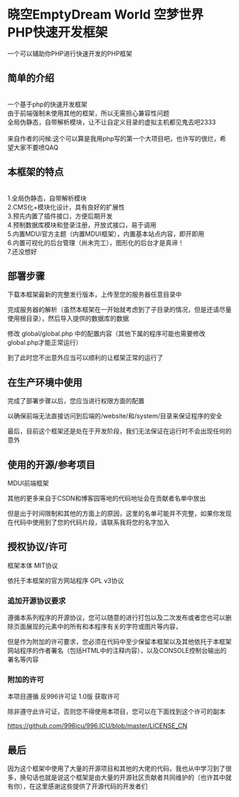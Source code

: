 # 晓空EmptyDream World 空梦世界 PHP快速开发框架
一个可以辅助你PHP进行快速开发的PHP框架

## 简单的介绍
<br>一个基于php的快速开发框架
<br>由于前端强制未使用其他的框架，所以无需担心兼容性问题
<br>全局伪静态，自带解析模块，让不让自定义目录的虚拟主机都见鬼去吧2333
<br>
<br>来自作者的问候:这个可以算是我用php写的第一个大项目吧，也许写的很烂，希望大家不要喷QAQ

## 本框架的特点
<br>1.全局伪静态，自带解析模块
<br>2.CMS化+模块化设计，具有良好的扩展性
<br>3.预先内置了插件接口，方便后期开发
<br>4.预制数据库模块和登录注册，开放式接口，易于调用
<br>5.内置MDUi官方主题（内置MDUI框架），内置基本站点内容，即开即用
<br>6.内置可视化的后台管理（尚未完工），图形化的后台才是真谛！
<br>7.还没想好

## 部署步骤

下载本框架最新的完整发行版本，上传至您的服务器任意目录中

完成服务器的解析（虽然本框架在一开始就考虑到了子目录的情况，但是还请尽量使用根目录），然后导入提供的数据库的数据

修改 global/global.php 中的配置内容（其他下属的程序可能也需要修改global.php才能正常运行）

到了此时您不出意外应当可以顺利的让框架正常的运行了

## 在生产环境中使用

完成了部署步骤以后，您应当进行权限方面的配置

以确保前端无法直接访问到后端的/website/和/system/目录来保证程序的安全

最后，目前这个框架还是处在于开发阶段，我们无法保证在运行时不会出现任何的意外

## 使用的开源/参考项目

MDUI前端框架

其他的更多来自于CSDN和博客园等地的代码地址会在贡献者名单中放出

但是出于时间限制和其他的方面上的原因，这里的名单可能并不完整，如果你发现在代码中使用到了您的代码片段，请联系我将您的名字加入

## 授权协议/许可

框架本体 MIT协议

依托于本框架的官方网站程序 GPL v3协议

### 追加开源协议要求

遵循本系列程序的开源协议，您可以随意的进行打包以及二次发布或者您也可以删除页面展现的元素中的所有和本程序有关的字符或图片等内容，

但是作为附加的许可要求，您必须在代码中至少保留本框架以及其他依托于本框架网站程序的作者署名（包括HTML中的注释内容），以及CONSOLE控制台输出的署名等内容

### 附加的许可

本项目遵循 反996许可证 1.0版 获取许可

除非遵守此许可证，否则您不得使用本项目，您可以在下面找到这个许可的副本

https://github.com/996icu/996.ICU/blob/master/LICENSE_CN

## 最后

因为这个框架中使用了大量的开源项目和其他的大佬的代码，我也从中学习到了很多，换句话也就是说这个框架是由大量的开源社区贡献者共同维护的（也许其中就有你），在这里感谢这些提供了开源代码的开发者们
